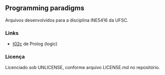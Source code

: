 ## Programming paradigms ##

Arquivos desenvolvidos para a disciplina INE5416 da UFSC.

### Links

- [t02c](https://github.com/lucasjoao/paradigmas/tree/master/Prolog/T2c) de Prolog (logic)

### Licença ###

Licenciado sob UNLICENSE, conforme arquivo LICENSE.md no repositório.
